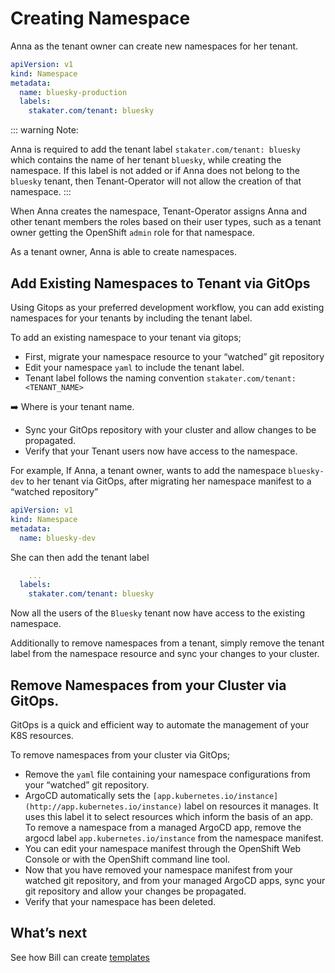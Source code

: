 # Creating Namespace

Anna as the tenant owner can create new namespaces for her tenant.

```yaml
apiVersion: v1
kind: Namespace
metadata:
  name: bluesky-production
  labels:
    stakater.com/tenant: bluesky
```

::: warning Note:

Anna is required to add the tenant label `stakater.com/tenant: bluesky` which contains the name of her tenant `bluesky`, while creating the namespace. If this label is not added or if Anna does not belong to the `bluesky` tenant, then Tenant-Operator will not allow the creation of that namespace.
:::

When Anna creates the namespace, Tenant-Operator assigns Anna and other tenant members the roles based on their user types, such as a tenant owner getting the OpenShift `admin` role for that namespace.

As a tenant owner, Anna is able to create namespaces.


## Add Existing Namespaces to Tenant via GitOps

Using Gitops as your preferred development workflow, you can add existing namespaces for your tenants by including the tenant label.

To add an existing namespace to your tenant via gitops;

- First, migrate your namespace resource to your “watched” git repository
- Edit your namespace `yaml` to include the tenant label.
- Tenant label follows the naming convention `stakater.com/tenant: <TENANT_NAME>`

<aside>
➡️ Where <TENANT_NAME> is your tenant name.

</aside>

- Sync your GitOps repository with your cluster and allow changes to be propagated.
- Verify that your Tenant users now have access to the namespace.

For example, If Anna, a tenant owner, wants to add the namespace `bluesky-dev` to her tenant via GitOps, after migrating her namespace manifest to a “watched repository”

```yaml
apiVersion: v1
kind: Namespace
metadata:
  name: bluesky-dev
```

She can then add the tenant label

```yaml
	...
  labels:
    stakater.com/tenant: bluesky
```

Now all the users of the `Bluesky` tenant now have access to the existing namespace.

Additionally to remove namespaces from a tenant, simply remove the tenant label from the namespace resource and sync your changes to your cluster.

## Remove Namespaces from your Cluster via GitOps.

 GitOps is a quick and efficient way to automate the management of your K8S resources. 

To remove namespaces from your cluster via GitOps;

- Remove the `yaml` file containing your namespace configurations from your “watched” git repository.
- ArgoCD automatically sets the `[app.kubernetes.io/instance](http://app.kubernetes.io/instance)` label on resources it manages. It uses this label it to select resources which inform the basis of an app. To remove a namespace from a managed ArgoCD app, remove the argocd label `app.kubernetes.io/instance` from the namespace manifest.
- You can edit your namespace manifest through the OpenShift Web Console or with the OpenShift command line tool.
- Now that you have removed your namespace manifest from your watched git repository, and from your managed ArgoCD apps, sync your git repository and allow your changes be propagated.
- Verify that your namespace has been deleted.

## What’s next

See how Bill can create [templates](./template.html)
